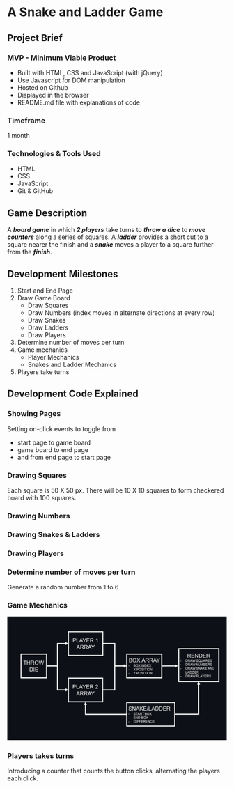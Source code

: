 # A Snake and Ladder Game

## Project Brief

### MVP - Minimum Viable Product

- Built with HTML, CSS and JavaScript (with jQuery)
- Use Javascript for DOM manipulation
- Hosted on Github
- Displayed in the browser
- README.md file with explanations of code

### Timeframe

1 month

### Technologies & Tools Used

- HTML
- CSS
- JavaScript
- Git & GitHub

## Game Description

A **_board game_** in which **_2 players_** take turns to **_throw a dice_** to **_move counters_** along a series of squares. A **_ladder_** provides a short cut to a square nearer the finish and a **_snake_** moves a player to a square further from the **_finish_**.

## Development Milestones

1.  Start and End Page
2.  Draw Game Board
    - Draw Squares
    - Draw Numbers (index moves in alternate directions at every row)
    - Draw Snakes
    - Draw Ladders
    - Draw Players
3.  Determine number of moves per turn
4.  Game mechanics
    - Player Mechanics
    - Snakes and Ladder Mechanics
5.  Players take turns

## Development Code Explained

### Showing Pages

Setting on-click events to toggle from

- start page to game board
- game board to end page
- and from end page to start page

### Drawing Squares

Each square is 50 X 50 px. There will be 10 X 10 squares to form checkered board with 100 squares.

### Drawing Numbers

### Drawing Snakes & Ladders

### Drawing Players

### Determine number of moves per turn

Generate a random number from 1 to 6

### Game Mechanics

![game mechanics](./screenshots/snakeandladder.jpg)

### Players takes turns

Introducing a counter that counts the button clicks, alternating the players each click.
